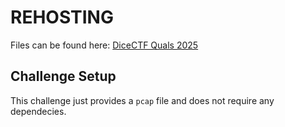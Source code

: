 # REHOSTING

Files can be found here: [DiceCTF Quals 2025](https://github.com/dicegang/dicectf-quals-2025-challenges/blob/main/misc/dicecap/)

## Challenge Setup
This challenge just provides a `pcap` file and does not require any dependecies.
